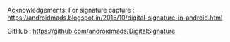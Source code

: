 Acknowledgements:
  For signature capture : https://androidmads.blogspot.in/2015/10/digital-signature-in-android.html
  
  GitHub : https://github.com/androidmads/DigitalSignature
  
